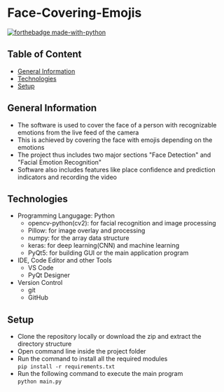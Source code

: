 # Face-Covering-Emojis

[![forthebadge made-with-python](http://ForTheBadge.com/images/badges/made-with-python.svg)](https://www.python.org/)

## Table of Content

- [General Information](https://github.com/HiteshSharma-github/Face-Covering-Emojis#general-information)
- [Technologies](https://github.com/HiteshSharma-github/Face-Covering-Emojis#technologies)
- [Setup](https://github.com/HiteshSharma-github/Face-Covering-Emojis#setup)

## General Information

- The software is used to cover the face of a person with recognizable emotions from the live feed of the camera
- This is achieved by covering the face with emojis depending on the emotions
- The project thus includes two major sections "Face Detection" and "Facial Emotion Recognition"
- Software also includes features like place confidence and prediction indicators and recording the video

## Technologies

- Programming Langugage: Python
  - opencv-python(cv2): for facial recognition and image processing
  - Pillow: for image overlay and processing
  - numpy: for the array data structure
  - keras: for deep learning(CNN) and machine learning
  - PyQt5: for building GUI or the main application program
- IDE, Code Editor and other Tools
  - VS Code
  - PyQt Designer
- Version Control
  - git
  - GitHub

## Setup

- Clone the repository locally or download the zip and extract the directory structure
- Open command line inside the project folder
- Run the command to install all the required modules  
  `pip install -r requirements.txt`
- Run the following command to execute the main program  
  `python main.py`
